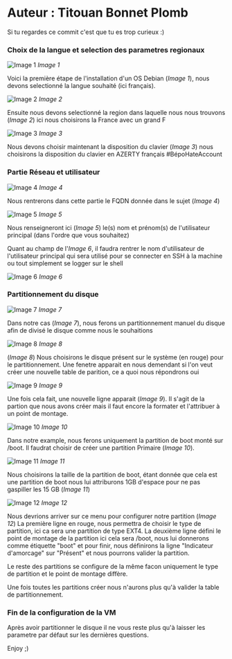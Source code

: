 # Auteur : Titouan Bonnet Plomb
Si tu regardes ce commit c'est que tu es trop curieux :)

### Choix de la langue et selection des parametres regionaux

![Image 1](../pics/creation%20vm/choix_langue.png)
*Image 1*

Voici la première étape de l'installation d'un OS Debian (*Image 1*), nous devons selectionné la langue souhaité (ici français).

![Image 2](../pics/creation%20vm/choix_regional.png)
*Image 2*

Ensuite nous devons selectionné la region dans laquelle nous nous trouvons (*Image 2*) ici nous choisirons la France avec un grand F

![Image 3](../pics/creation%20vm/choix_clavier.png)
*Image 3*

Nous devons choisir maintenant la disposition du clavier (*Image 3*) nous choisirons la disposition du clavier en AZERTY français #BépoHateAccount

### Partie Réseau et utilisateur

![Image 4](../pics/creation%20vm/choix_domaine.png)
*Image 4*

Nous rentrerons dans cette partie le FQDN donnée dans le sujet (*Image 4*)

![Image 5](../pics/creation%20vm/choix_nom_complet.png)
*Image 5*

Nous renseigneront ici (*Image 5*) le(s) nom et prénom(s) de l'utilisateur principal (dans l'ordre que vous souhaitez)

Quant au champ de l'*Image 6*, il faudra rentrer le nom d'utilisateur de l'utilisateur principal qui sera utilisé pour se connecter en SSH à la machine ou tout simplement se logger sur le shell

![Image 6](../pics/creation%20vm/choix_identifiant.png)
*Image 6*

### Partitionnement du disque

![Image 7](../pics/creation%20vm/choix_partitionnement.png)
*Image 7*

Dans notre cas (*Image 7*), nous ferons un partitionnement manuel du disque afin de divisé le disque comme nous le souhaitions

![Image 8](../pics/creation%20vm/choix_disk.png)
*Image 8*

(*Image 8*) Nous choisirons le disque présent sur le système (en rouge) pour le partitionnement. Une fenetre apparait en nous demendant si l'on veut créer une nouvelle table de parition, ce a quoi nous répondrons oui

![Image 9](../pics/creation%20vm/choix_partition.png)
*Image 9*

Une fois cela fait, une nouvelle ligne apparait (*Image 9*). Il s'agit de la partion que nous avons créer mais il faut encore la formater et l'attribuer à un point de montage.

![Image 10](../pics/creation%20vm/choix_type.png)
*Image 10*

Dans notre example, nous ferons uniquement la partition de boot monté sur /boot. Il faudrat choisir de créer une partition Primaire (*Image 10*). 

![Image 11](../pics/creation%20vm/choix_taille.png)
*Image 11*

Nous choisirons la taille de la partition de boot, étant donnée que cela est une partition de boot nous lui attriburons 1GB d'espace pour ne pas gaspiller les 15 GB (*Image 11*)

![Image 12](../pics/creation%20vm/config_partition_example.png)
*Image 12*

Nous devrions arriver sur ce menu pour configurer notre partition (*Image 12*) La première ligne en rouge, nous permettra de choisir le type de partition, ici ca sera une partition de type EXT4. La deuxième ligne défini le point de montage de la partition ici cela sera /boot, nous lui donnerons comme étiquette "boot" et pour finir, nous définirons la ligne "Indicateur d'amorcage" sur "Présent" et nous pourrons valider la partition.

Le reste des partitions se configure de la même facon uniquement le type de partition et le point de montage diffère.

Une fois toutes les partitions créer nous n'aurons plus qu'à valider la table de partitionnement.

### Fin de la configuration de la VM

Après avoir partitionner le disque il ne vous reste plus qu'à laisser les parametre par défaut sur les dernières questions.

Enjoy ;)